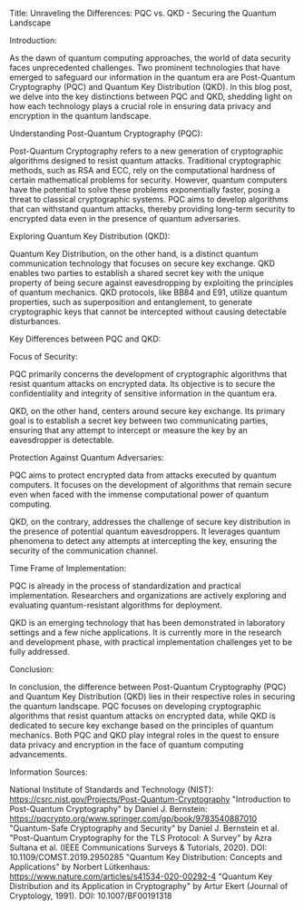 
Title: Unraveling the Differences: PQC vs. QKD - Securing the Quantum Landscape

Introduction:

As the dawn of quantum computing approaches, the world of data security faces unprecedented challenges. Two prominent technologies that have emerged to safeguard our information in the quantum era are Post-Quantum Cryptography (PQC) and Quantum Key Distribution (QKD). In this blog post, we delve into the key distinctions between PQC and QKD, shedding light on how each technology plays a crucial role in ensuring data privacy and encryption in the quantum landscape.

Understanding Post-Quantum Cryptography (PQC):

Post-Quantum Cryptography refers to a new generation of cryptographic algorithms designed to resist quantum attacks. Traditional cryptographic methods, such as RSA and ECC, rely on the computational hardness of certain mathematical problems for security. However, quantum computers have the potential to solve these problems exponentially faster, posing a threat to classical cryptographic systems. PQC aims to develop algorithms that can withstand quantum attacks, thereby providing long-term security to encrypted data even in the presence of quantum adversaries.

Exploring Quantum Key Distribution (QKD):

Quantum Key Distribution, on the other hand, is a distinct quantum communication technology that focuses on secure key exchange. QKD enables two parties to establish a shared secret key with the unique property of being secure against eavesdropping by exploiting the principles of quantum mechanics. QKD protocols, like BB84 and E91, utilize quantum properties, such as superposition and entanglement, to generate cryptographic keys that cannot be intercepted without causing detectable disturbances.

Key Differences between PQC and QKD:

Focus of Security:

PQC primarily concerns the development of cryptographic algorithms that resist quantum attacks on encrypted data. Its objective is to secure the confidentiality and integrity of sensitive information in the quantum era.

QKD, on the other hand, centers around secure key exchange. Its primary goal is to establish a secret key between two communicating parties, ensuring that any attempt to intercept or measure the key by an eavesdropper is detectable.

Protection Against Quantum Adversaries:

PQC aims to protect encrypted data from attacks executed by quantum computers. It focuses on the development of algorithms that remain secure even when faced with the immense computational power of quantum computing.

QKD, on the contrary, addresses the challenge of secure key distribution in the presence of potential quantum eavesdroppers. It leverages quantum phenomena to detect any attempts at intercepting the key, ensuring the security of the communication channel.

Time Frame of Implementation:

PQC is already in the process of standardization and practical implementation. Researchers and organizations are actively exploring and evaluating quantum-resistant algorithms for deployment.

QKD is an emerging technology that has been demonstrated in laboratory settings and a few niche applications. It is currently more in the research and development phase, with practical implementation challenges yet to be fully addressed.

Conclusion:

In conclusion, the difference between Post-Quantum Cryptography (PQC) and Quantum Key Distribution (QKD) lies in their respective roles in securing the quantum landscape. PQC focuses on developing cryptographic algorithms that resist quantum attacks on encrypted data, while QKD is dedicated to secure key exchange based on the principles of quantum mechanics. Both PQC and QKD play integral roles in the quest to ensure data privacy and encryption in the face of quantum computing advancements.

Information Sources:

National Institute of Standards and Technology (NIST): https://csrc.nist.gov/Projects/Post-Quantum-Cryptography
"Introduction to Post-Quantum Cryptography" by Daniel J. Bernstein: https://pqcrypto.org/www.springer.com/gp/book/9783540887010
"Quantum-Safe Cryptography and Security" by Daniel J. Bernstein et al.
"Post-Quantum Cryptography for the TLS Protocol: A Survey" by Azra Sultana et al. (IEEE Communications Surveys & Tutorials, 2020). DOI: 10.1109/COMST.2019.2950285
"Quantum Key Distribution: Concepts and Applications" by Norbert Lütkenhaus: https://www.nature.com/articles/s41534-020-00292-4
"Quantum Key Distribution and its Application in Cryptography" by Artur Ekert (Journal of Cryptology, 1991). DOI: 10.1007/BF00191318